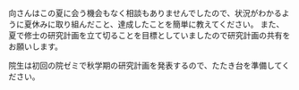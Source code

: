 
向さんはこの夏に会う機会もなく相談もありませんでしたので、状況がわかるように夏休みに取り組んだこと、達成したことを簡単に教えてください。
また、夏で修士の研究計画を立て切ることを目標としていましたので研究計画の共有をお願いします。

院生は初回の院ゼミで秋学期の研究計画を発表するので、たたき台を準備してください。
